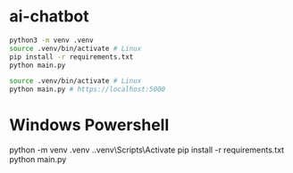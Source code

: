 # ai-chatbot

```bash
python3 -m venv .venv
source .venv/bin/activate # Linux 
pip install -r requirements.txt
python main.py
```

```bash
source .venv/bin/activate # Linux
python main.py # https://localhost:5000
```

# Windows Powershell
python -m venv .venv
.\.venv\Scripts\Activate
pip install -r requirements.txt
python main.py

